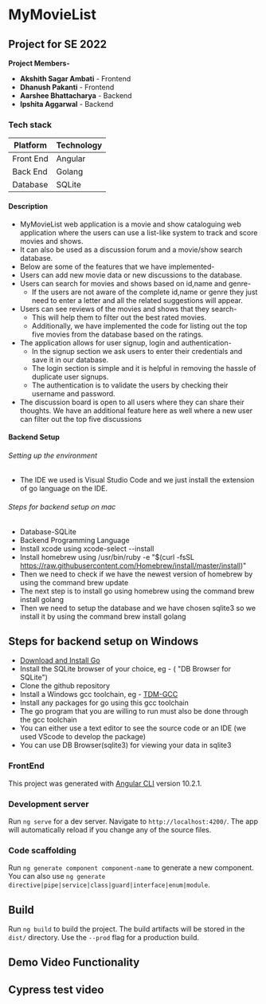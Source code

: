 # MyMovieList <br />

## Project for SE 2022 <br />

**Project Members-** <br />

* **Akshith Sagar Ambati** - Frontend <br />
* **Dhanush Pakanti** - Frontend <br />
* **Aarshee Bhattacharya** - Backend <br />
* **Ipshita Aggarwal** - Backend <br />

### Tech stack <br />
Platform | Technology
-------- | ---------
Front End|Angular
Back End |Golang
Database |SQLite

#### Description <br />
* MyMovieList web application is a movie and show cataloguing web application where the users can use a list-like system to track and score movies and shows.
* It can also be used as a discussion forum and a movie/show search database.
* Below are some of the features that we have implemented-
* Users can add new movie data or new discussions to the database.
* Users can search for movies and shows based on id,name and genre-
    * If the users are not aware of the complete id,name or genre they just need to enter a letter and all the related suggestions will appear. 
* Users can see reviews of the movies and shows that they search-
    * This will help them to filter out the best rated movies. 
    * Additionally, we have implemented the code for listing out the top five movies from the database based on the ratings.
* The application allows for user signup, login and authentication-
    * In the signup section we ask users to enter their credentials and save it in our database. 
    * The login section is simple and it is helpful in removing the hassle of duplicate user signups. 
    * The authentication is to validate the users by checking their username and password.
* The discussion board is open to all users where they can share their thoughts. We have an additional feature here as well where a new user can filter out the top five discussions


#### Backend Setup

###### Setting up the environment

* The IDE we used is Visual Studio Code and we just install the extension of go language on the IDE.

###### Steps for backend setup on mac

* Database-SQLite
* Backend Programming Language
* Install xcode using xcode-select --install
* Install homebrew using /usr/bin/ruby -e "$(curl -fsSL https://raw.githubusercontent.com/Homebrew/install/master/install)"
* Then we need to check if we have the newest version of homebrew by using the command brew update
* The next step is to install go using homebrew using the command brew install golang
* Then we need to setup the database and we have chosen sqlite3 so we install it by using the command brew install golang


## Steps for backend setup on Windows <br />
  * [Download and Install Go]( https://go.dev/doc/install)
  * Install the SQLite browser of your choice, eg - ( "DB Browser for SQLite")
  * Clone the github repository 
  * Install a Windows gcc toolchain, eg - [TDM-GCC]( https://jmeubank.github.io/tdm-gcc/ )
  * Install any packages for go using this gcc toolchain 
  * The go program that you are willing to run must also be done through the gcc toolchain
  * You can either use a text editor to see the source code or an IDE (we used VScode to develop the package)
  * You can use DB Browser(sqlite3) for viewing your data in sqlite3


### FrontEnd

This project was generated with [Angular CLI](https://github.com/angular/angular-cli) version 10.2.1.

### Development server

Run `ng serve` for a dev server. Navigate to `http://localhost:4200/`. The app will automatically reload if you change any of the source files.

### Code scaffolding

Run `ng generate component component-name` to generate a new component. You can also use `ng generate directive|pipe|service|class|guard|interface|enum|module`.

## Build

Run `ng build` to build the project. The build artifacts will be stored in the `dist/` directory. Use the `--prod` flag for a production build.

## Demo Video Functionality

## Cypress test video



  
   
